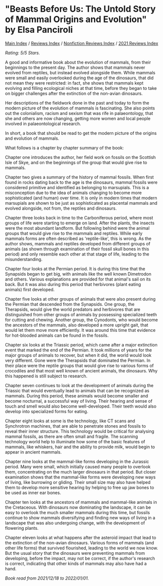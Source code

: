 # "Beasts Before Us: The Untold Story of Mammal Origins and Evolution" by Elsa Panciroli

[Main Index](../../../README.md) / [Reviews Index](../../README.md) / [Nonfiction Reviews Index](../README.md) / [2021 Reviews Index](README.md)

*Rating: 5/5 Stars.*

A good and informative book about the evolution of mammals, from their beginnings to the present day. The author shows that mammals never evolved from reptiles, but instead evolved alongside them. While mammals were small and easily overlooked during the age of the dinosaurs, that did not mean they were restricted: in fact, she shows that mammals kept evolving and filling ecological niches at that time, before they began to take on bigger challenges after the extinction of the non-avian dinosaurs.

Her descriptions of the fieldwork done in the past and today to form the modern picture of the evolution of mammals is fascinating. She also points out the colonialism, racism and sexism that was rife in palaeontology, that she and others are now changing, getting more women and local people involved in palaeontological research.

In short, a book that should be read to get the modern picture of the origins and evolution of mammals.

What follows is a chapter by chapter summary of the book:

Chapter one introduces the author, her field work on fossils on the Scottish Isle of Skye, and on the beginnings of the group that would give rise to mammals.

Chapter two gives a summary of the history of mammal fossils. When first found in rocks dating back to the age is the dinosaurs, mammal fossils were considered primitive and identified as belonging to marsupials. This is a misconception due to the idea of animals changing to become more sophisticated (and human) over time. It is only in modern times that modern marsupials are shown to be just as sophisticated as placental mammals and evolved alongside, not from, the reptiles and dinosaurs.

Chapter three looks back in time to the Carboniferous period, where most groups of life were starting to emerge on land. After the plants, the insects were the most abundant landform. But following behind were the animal groups that would give rise to the mammals and reptiles. While early mammals forms are often described as 'reptile-like', this is wrong. As the author shows, mammals and reptiles developed from different groups of animals (as shown through examination of their fossil skull bones in this period) and only resemble each other at that stage of life, leading to the misunderstanding.

Chapter four looks at the Permian period. It is during this time that the Synapsids began to get big, with animals like the well known Dimetrodon and others. Various explanations are provided for that animal's sail on its back. But it was also during this period that herbivores (plant eating animals) first developed.

Chapter five looks at other groups of animals that were also present during the Permian that descended from the Synapsids. One group, the Therapsids, would give the world predators and herbivores that are distinguished from other groups of animals by possessing specialized teeth for cutting and chewing. Another group, the Cynodonts, who would become the ancestors of the mammals, also developed a more upright gait, that would let them move more efficiently. It was around this time that evidence for hot-blooded animals can be found in the fossils.

Chapter six looks at the Triassic period, which came after a major extinction event that marked the end of the Permian. It took millions of years for the major groups of animals to recover, but when it did, the world would look very different. Gone were the Therapsids that dominated the Permian. In their place were the reptile groups that would give rise to various forms of crocodiles and that most well known of ancient animals, the dinosaurs. Why this happened is still subject to research.

Chapter seven continues to look at the development of animals during the Triassic that would eventually lead to animals that can be recognized as mammals. During this period, these animals would become smaller and become nocturnal, a successful way of living. Their hearing and sense of touch and smell would also become well-developed. Their teeth would also develop into specialized forms for eating.

Chapter eight looks at some is the technology, like CT scans and Synchrotron machines, that are able to penetrate stones and fossils to reveal their inner structure. This technology would be critical for analysing mammal fossils, as there are often small and fragile. The scanning technology world help to illuminate how some of the basic features of mammals, like whiskers, hair and the ability to provide milk, would begin to appear in ancient mammals.

Chapter nine looks at the mammal-like forms developing in the Jurassic period. Many were small, which initially caused many people to overlook them, concentrating on the much larger dinosaurs in that period. But closer examination shows that the mammal-like forms were developing new ways of living, like burrowing or gliding. Their small size may also have helped them to develop more sensitive hearing by helping to free up jaw bones to be used as inner ear bones.

Chapter ten looks at the ancestors of mammals and mammal-like animals in the Cretaceous. With dinosaurs now dominating the landscape, it can be easy to overlook the much smaller mammals during this time, but fossils continue to show mammals diversifying and finding new ways of living in a landscape that was also undergoing change, with the development of flowering plants.

Chapter eleven looks at what happens after the asteroid impact that lead to the extinction of the non-avian dinosaurs. Various forms of mammals (and other life forms) that survived flourished, leading to the world we now know. But the usual story that the dinosaurs were preventing mammals from developing, before the impact, may not be correct, if the author's research is correct, indicating that other kinds of mammals may also have had a hand.

*Book read from 2021/12/18 to 2022/01/01.*
